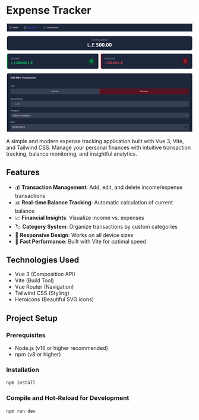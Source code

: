 # Expense Tracker

![Expense Tracker Screenshot](./public/screenshot.png) 

A simple and modern expense tracking application built with Vue 3, Vite, and Tailwind CSS. Manage your personal finances with intuitive transaction tracking, balance monitoring, and insightful analytics.

## Features

- 💰 **Transaction Management**: Add, edit, and delete income/expense transactions
- 📊 **Real-time Balance Tracking**: Automatic calculation of current balance
- 📈 **Financial Insights**: Visualize income vs. expenses
- 🏷 **Category System**: Organize transactions by custom categories
- 📱 **Responsive Design**: Works on all device sizes
- 🚀 **Fast Performance**: Built with Vite for optimal speed

## Technologies Used

- Vue 3 (Composition API)
- Vite (Build Tool)
- Vue Router (Navigation)
- Tailwind CSS (Styling)
- Heroicons (Beautiful SVG icons)

## Project Setup

### Prerequisites
- Node.js (v16 or higher recommended)
- npm (v8 or higher)

### Installation
```sh
npm install
```

### Compile and Hot-Reload for Development

```sh
npm run dev
```
